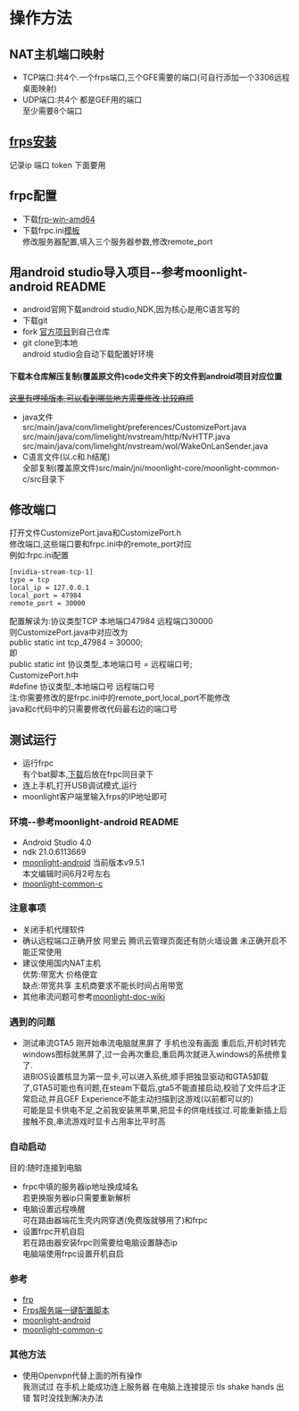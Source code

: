 # 操作方法
## NAT主机端口映射
- TCP端口:共4个.一个frps端口,三个GFE需要的端口(可自行添加一个3306远程桌面映射)  
- UDP端口:共4个 都是GEF用的端口  
至少需要8个端口  
## [frps安装](https://github.com/MvsCode/frps-onekey)
记录ip 端口 token 下面要用  
## frpc配置
- 下载[frp-win-amd64](https://github.com/fatedier/frp/releases)  
- 下载frpc.ini[模板](https://raw.githubusercontent.com/chengziqaq/moonlight-frp-NAT-gamestreaming/master/frp/frpc.ini)    
修改服务器配置,填入三个服务器参数,修改remote_port  
## 用android studio导入项目--参考moonlight-android README  
- android官网下载android studio,NDK,因为核心是用C语言写的  
- 下载git  
- fork [官方项目](https://github.com/moonlight-stream/moonlight-android)到自己仓库  
- git clone到本地  
android studio会自动下载配置好环境      
#### 下载本仓库解压复制(覆盖原文件)code文件夹下的文件到android项目对应位置
[~~这里有啰嗦版本,可以看到哪些地方需要修改,比较麻烦~~](https://github.com/chengziqaq/moonlight-frp-NAT-gamestreaming/blob/master/README-old.md#%E4%BF%AE%E6%94%B9%E7%AB%AF%E5%8F%A3--%E4%BB%A5%E4%B8%8B%E6%93%8D%E4%BD%9C%E5%9C%A8android-studio%E4%B8%AD%E8%BF%9B%E8%A1%8C)
- java文件    
src/main/java/com/limelight/preferences/CustomizePort.java      
src/main/java/com/limelight/nvstream/http/NvHTTP.java      
src/main/java/com/limelight/nvstream/wol/WakeOnLanSender.java        
- C语言文件(以.c和.h结尾)     
全部复制(覆盖原文件)src/main/jni/moonlight-core/moonlight-common-c/src目录下     
## 修改端口  
打开文件CustomizePort.java和CustomizePort.h     
修改端口,这些端口要和frpc.ini中的remote_port对应    
例如:frpc.ini配置  
```
[nvidia-stream-tcp-1]
type = tcp
local_ip = 127.0.0.1
local_port = 47984
remote_port = 30000
```
配置解读为:协议类型TCP 本地端口47984 远程端口30000    
则CustomizePort.java中对应改为     
public static int tcp_47984 = 30000;     
即    
public static int 协议类型_本地端口号 = 远程端口号;    
CustomizePort.h中      
#define 协议类型_本地端口号 远程端口号     
注:你需要修改的是frpc.ini中的remote_port,local_port不能修改  
java和c代码中的只需要修改代码最右边的端口号    
## 测试运行    
- 运行frpc    
有个bat脚本,[下载](https://github.com/chengziqaq/moonlight-frp-NAT-gamestreaming/raw/master/frp/frpc.bat)后放在frpc同目录下   
- 连上手机,打开USB调试模式,运行      
- moonlight客户端里输入frps的IP地址即可    
### 环境--参考moonlight-android README
- Android Studio 4.0 
- ndk 21.0.6113669
- [moonlight-android](https://github.com/moonlight-stream/moonlight-android/tree/581327dc8e331b50ca644936b1225dbf24b04c0c) 当前版本v9.5.1   
本文编辑时间6月2号左右  
- [moonlight-common-c](https://github.com/moonlight-stream/moonlight-common-c/tree/bea625a13dd4f9604e5583744cf7c8e36064f19d)
### 注意事项
- 关闭手机代理软件
- 确认远程端口正确开放
阿里云 腾讯云管理页面还有防火墙设置 未正确开启不能正常使用  
- 建议使用国内NAT主机   
优势:带宽大 价格便宜   
缺点:带宽共享 主机商要求不能长时间占用带宽  
- 其他串流问题可参考[moonlight-doc-wiki](https://github.com/moonlight-stream/moonlight-docs/wiki)
### 遇到的问题
- 测试串流GTA5 刚开始串流电脑就黑屏了 手机也没有画面
重启后,开机时转完windows图标就黑屏了,过一会再次重启,重启两次就进入windows的系统修复了.  
进BIOS设置核显为第一显卡,可以进入系统,顺手把独显驱动和GTA5卸载了,GTA5可能也有问题,在steam下载后,gta5不能直接启动,校验了文件后才正常启动,并且GEF Experience不能主动扫描到这游戏(以前都可以的)   
可能是显卡供电不足,之前我安装黑苹果,把显卡的供电线拔过.可能重新插上后接触不良,串流游戏时显卡占用率比平时高  

### 自动启动
目的:随时连接到电脑   
- frpc中填的服务器ip地址换成域名   
若更换服务器ip只需要重新解析   
- 电脑设置远程唤醒    
可在路由器端花生壳内网穿透(免费版就够用了)和frpc  
- 设置frpc开机自启  
若在路由器安装frpc则需要给电脑设置静态ip    
电脑端使用frpc设置开机自启  

### 参考
- [frp](https://github.com/fatedier/frp)  
- [Frps服务端一键配置脚本](https://github.com/MvsCode/frps-onekey)  
- [moonlight-android](https://github.com/moonlight-stream/moonlight-android)  
- [moonlight-common-c](https://github.com/moonlight-stream/moonlight-common-c)  
### 其他方法
- 使用Openvpn代替上面的所有操作   
我测试过 在手机上能成功连上服务器 在电脑上连接提示 tls shake hands 出错 暂时没找到解决办法   
